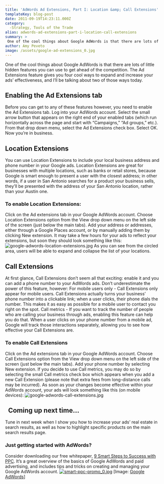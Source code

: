 ```yaml
---
title: 'AdWords Ad Extensions, Part I: Location &amp; Call Extensions'
templateKey: blog-post
date: 2011-09-19T14:23:11.000Z
category: 
  -Strategy, Tools of the Trade
alias: adwords-ad-extensions-part-i-location-call-extensions
summary: > 
 One of the cool things about Google AdWords is that there are lots of little hidden features you can use to get ahead of the competition. The Ad Extensions feature gives you four cool ways to expand and increase your ads’ effectiveness, and I’ll be talking about two of those ways today.
author: Amy Peveto
image: /assets/google-ad-extensions_0.jpg
---
```


One of the cool things about Google AdWords is that there are lots of little hidden features you can use to get ahead of the competition. The Ad Extensions feature gives you four cool ways to expand and increase your ads’ effectiveness, and I’ll be talking about two of those ways today.

Enabling the Ad Extensions tab
------------------------------

Before you can get to any of these features however, you need to enable the Ad Extensions tab. Log into your AdWords account. Select the small arrow button that appears on the right end of your enabled tabs (which run horizontally across the page and start with “Campaigns,” “Ad groups,” etc.). From that drop down menu, select the Ad Extensions check box. Select OK. Now you’re in business.

Location Extensions
-------------------

You can use Location Extensions to include your local business address and phone number in your Google ads. Location Extensions are great for businesses with multiple locations, such as banks or retail stores, because Google is smart enough to present a user with the closest address; in other words, if a user in San Antonio searches for a product your business sells, they’ll be presented with the address of your San Antonio location, rather than your Austin one.

### To enable Location Extensions:

Click on the Ad extensions tab in your Google AdWords account. Choose Location Extensions option from the View drop down menu on the left side of the screen (just below the main tabs). Add your address or addresses, either through a Google Places account, or by manually adding them by clicking New extension. It may take a few hours for your ads to reflect your extensions, but soon they should look something like this: ![google-adwords-location-extensions.jpg](/assets/google-adwords-location-extensions.jpg) As you can see from the circled area, users will be able to expand and collapse the list of your locations.  

Call Extensions  
-----------------

At first glance, Call Extensions don’t seem all that exciting: enable it and you can add a phone number to your AdWords ads. Don’t underestimate the power of this feature, however: For mobile users only - Call Extensions only appear for mobile users. Call Extensions actually turns your business’ phone number into a clickable link; when a user clicks, their phone dials the number. This makes it as easy as possible for a mobile user to contact you right on the spot. Call metrics - If you want to track the number of people who are calling your business through ads, enabling this feature can help you do that. When a user clicks on your phone number from a mobile ad, Google will track those interactions separately, allowing you to see how effective your Call Extensions are.

### To enable Call Extensions

Click on the Ad extensions tab in your Google AdWords account. Choose Call Extensions option from the View drop down menu on the left side of the screen (just below the main tabs). Add your phone number by selecting New extension. If you decide to use Call metrics, you may do so by selecting the small Call metrics check box which appears when you add a new Call Extension (please note that extra fees from long-distance calls may be incurred). As soon as your changes become effective within your AdWords account, your ads will look something like this (on mobile devices): ![google-adwords-call-extensions.jpg](/assets/google-adwords-call-extensions.jpg)

  Coming up next time...  
--------------------------

Tune in next week when I show you how to increase your ads’ real estate in search results, as well as how to highlight specific products on the main search results page.  

### Just getting started with AdWords?  

Consider downloading our free whitepaper, [9 Smart Steps to Success with PPC](/9-smart-steps-success-ppc). It’s a great overview of the basics of Google AdWords and paid advertising, and includes tips and tricks on creating and managing your Google AdWords account. [![smart-ppc-promo_0.jpg](/assets/smart-ppc-promo_0.jpg)](/9-smart-steps-success-ppc) \[Image: [Google AdWords](https://www.google.com/accounts/ServiceLogin?service=adwords&hl=en_US&ltmpl=adwords&passive=false&ifr=false&alwf=true&continue=https://adwords.google.com/um/gaiaauth?apt%3DNone&error=newacct)\]